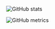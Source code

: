 ![GitHub stats](https://github-readme-stats.vercel.app/api?username=shinnlok&show_icons=true&count_private=true)  

![GitHub metrics](https://metrics.lecoq.io/shinnlok)  


